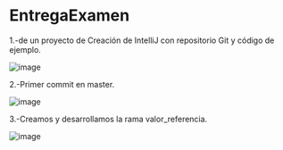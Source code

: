 # EntregaExamen


1.-de un proyecto de Creación de IntelliJ con repositorio Git y código de ejemplo.

![image](https://user-images.githubusercontent.com/114091446/205686183-06dcb12e-f12a-4d87-b231-4a7858f321a7.png)

2.-Primer commit en master.

![image](https://user-images.githubusercontent.com/114091446/205687700-9d547e12-8073-4302-bfdc-2cf7b9ce20f2.png)

3.-Creamos y desarrollamos la rama valor_referencia.

![image](https://user-images.githubusercontent.com/114091446/205695711-981829cd-6c46-4088-8920-337f44668fdb.png)

